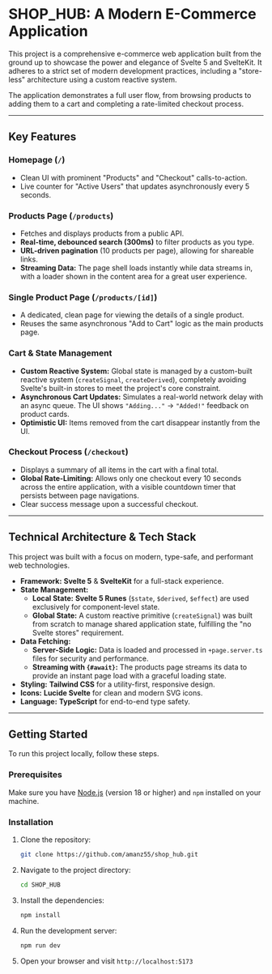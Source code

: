# SHOP_HUB: A Modern E-Commerce Application

This project is a comprehensive e-commerce web application built from the ground up to showcase the power and elegance of Svelte 5 and SvelteKit. It adheres to a strict set of modern development practices, including a "store-less" architecture using a custom reactive system.

The application demonstrates a full user flow, from browsing products to adding them to a cart and completing a rate-limited checkout process.

---

## Key Features

### Homepage (`/`)

- Clean UI with prominent "Products" and "Checkout" calls-to-action.
- Live counter for "Active Users" that updates asynchronously every 5 seconds.

### Products Page (`/products`)

- Fetches and displays products from a public API.
- **Real-time, debounced search (300ms)** to filter products as you type.
- **URL-driven pagination** (10 products per page), allowing for shareable links.
- **Streaming Data:** The page shell loads instantly while data streams in, with a loader shown in the content area for a great user experience.

### Single Product Page (`/products/[id]`)

- A dedicated, clean page for viewing the details of a single product.
- Reuses the same asynchronous "Add to Cart" logic as the main products page.

### Cart & State Management

- **Custom Reactive System:** Global state is managed by a custom-built reactive system (`createSignal`, `createDerived`), completely avoiding Svelte's built-in stores to meet the project's core constraint.
- **Asynchronous Cart Updates:** Simulates a real-world network delay with an async queue. The UI shows `"Adding..."` → `"Added!"` feedback on product cards.
- **Optimistic UI:** Items removed from the cart disappear instantly from the UI.

### Checkout Process (`/checkout`)

- Displays a summary of all items in the cart with a final total.
- **Global Rate-Limiting:** Allows only one checkout every 10 seconds across the entire application, with a visible countdown timer that persists between page navigations.
- Clear success message upon a successful checkout.

---

## Technical Architecture & Tech Stack

This project was built with a focus on modern, type-safe, and performant web technologies.

- **Framework:** **Svelte 5** & **SvelteKit** for a full-stack experience.
- **State Management:**
  - **Local State:** **Svelte 5 Runes** (`$state`, `$derived`, `$effect`) are used exclusively for component-level state.
  - **Global State:** A custom reactive primitive (`createSignal`) was built from scratch to manage shared application state, fulfilling the "no Svelte stores" requirement.
- **Data Fetching:**
  - **Server-Side Logic:** Data is loaded and processed in `+page.server.ts` files for security and performance.
  - **Streaming with `{#await}`:** The products page streams its data to provide an instant page load with a graceful loading state.
- **Styling:** **Tailwind CSS** for a utility-first, responsive design.
- **Icons:** **Lucide Svelte** for clean and modern SVG icons.
- **Language:** **TypeScript** for end-to-end type safety.

---

## Getting Started

To run this project locally, follow these steps.

### Prerequisites

Make sure you have [Node.js](https://nodejs.org/) (version 18 or higher) and `npm` installed on your machine.

### Installation

1.  Clone the repository:
    ```sh
    git clone https://github.com/amanz55/shop_hub.git
    ```
2.  Navigate to the project directory:
    ```sh
    cd SHOP_HUB
    ```
3.  Install the dependencies:
    ```sh
    npm install
    ```
4.  Run the development server:
    ```sh
    npm run dev
    ```
5.  Open your browser and visit `http://localhost:5173`
